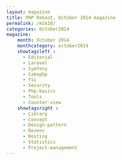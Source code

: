 ```yaml
---
layout: magazine
title: PHP Reboot, October 2014 magazine
permalink: /m1410/
categories: October2014
magazine:
    month: October 2014
    monthcategory: october2014
    showtagsleft :
      - Editorial
      - Laravel
      - Symfony
      - Cakephp
      - Yii
      - Security
      - Php-basics
      - Tools
      - Counter-view
    showtagsright :
      - Library
      - Concept
      - Design-pattern
      - Devenv
      - Hosting
      - Statistics
      - Project-management
---
```

